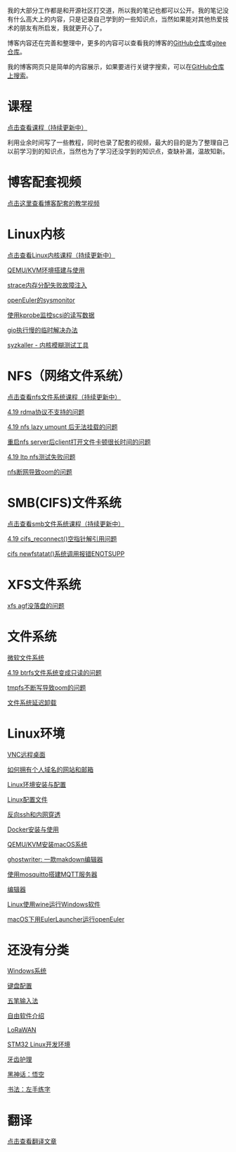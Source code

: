 我的大部分工作都是和开源社区打交道，所以我的笔记也都可以公开。我的笔记没有什么高大上的内容，只是记录自己学到的一些知识点，当然如果能对其他热爱技术的朋友有所启发，我就更开心了。

博客内容还在完善和整理中，更多的内容可以查看我的博客的[GitHub仓库](https://github.com/chenxiaosonggithub/blog)或[gitee仓库](https://gitee.com/chenxiaosonggitee/blog)。

我的博客网页只是简单的内容展示，如果要进行关键字搜索，可以在[GitHub仓库上搜索](https://github.com/search?q=repo%3Achenxiaosonggithub%2Fblog+&type=code)。

# 课程

[点击查看课程（持续更新中）](https://chenxiaosong.com/courses.html)

利用业余时间写了一些教程，同时也录了配套的视频，最大的目的是为了整理自己以前学习到的知识点，当然也为了学习还没学到的知识点，查缺补漏，温故知新。

# 博客配套视频

[点击这里查看博客配套的教学视频](https://chenxiaosong.com/video.html)

# Linux内核

[点击查看Linux内核课程（持续更新中）](https://chenxiaosong.com/courses/kernel/kernel.html)

[QEMU/KVM环境搭建与使用](https://chenxiaosong.com/src/kernel-environment/kernel-qemu-kvm.html)

[strace内存分配失败故障注入](https://chenxiaosong.com/src/strace-fault-inject/strace-fault-inject.html)

[openEuler的sysmonitor](https://chenxiaosong.com/src/kernel/openeuler-sysmonitor.html)

[使用kprobe监控scsi的读写数据](https://chenxiaosong.com/src/kernel/kprobe-scsi-data.html)

[gio执行慢的临时解决办法](https://chenxiaosong.com/src/kernel/gio-to-mount.html)

<!--
不能删除，以下视频里用到:
Linux内核加餐:
003-syzkaller
-->
[syzkaller - 内核模糊测试工具](https://chenxiaosong.com/courses/kernel/kernel-test.html)

# NFS（网络文件系统）

[点击查看nfs文件系统课程（持续更新中）](https://chenxiaosong.com/courses/nfs/nfs.html)

[4.19 rdma协议不支持的问题](https://chenxiaosong.com/src/nfs/4.19-rdma-not-supported.html)

[4.19 nfs lazy umount 后无法挂载的问题](https://chenxiaosong.com/src/nfs/4.19-nfs-mount-hung.html)

[重启nfs server后client打开文件卡顿很长时间的问题](https://chenxiaosong.com/src/nfs/unable-to-initialize-client-recovery-tracking.html)

[4.19 ltp nfs测试失败问题](https://chenxiaosong.com/src/nfs/4.19-ltp-nfs-fail.html)

[nfs断网导致oom的问题](https://chenxiaosong.com/src/nfs/nfs-no-net-oom.html)

# SMB(CIFS)文件系统

[点击查看smb文件系统课程（持续更新中）](https://chenxiaosong.com/courses/smb/smb.html)

[4.19 cifs_reconnect()空指针解引用问题](https://chenxiaosong.com/courses/smb/issues/4.19-null-ptr-deref-in-cifs_reconnect.html)

[cifs newfstatat()系统调用报错ENOTSUPP](https://chenxiaosong.com/courses/smb/issues/cifs-newfstatat-ENOTSUPP.html)

# XFS文件系统

[xfs agf没落盘的问题](https://chenxiaosong.com/src/xfs/xfs-shutdown-fs.html)

<!--
# EXT文件系统
-->

# 文件系统

[微软文件系统](https://chenxiaosong.com/src/filesystem/microsoft-fs.html)

[4.19 btrfs文件系统变成只读的问题](https://chenxiaosong.com/src/btrfs/4.19-btrfs-forced-readonly.html)

[tmpfs不断写导致oom的问题](https://chenxiaosong.com/src/filesystem/tmpfs-oom.html)

[文件系统延迟卸载](https://chenxiaosong.com/src/filesystem/lazy-umount.html)

# Linux环境

<!--
不能删除，以下视频里用到:
006-vnc软件
007-qemu+vnc
-->
[VNC远程桌面](https://chenxiaosong.com/src/userspace-environment/vnc.html)

<!--
不能删除，以下视频里用到:
001-搭建个人主页-局域网
002-搭建个人主页-公网
015-搭建个人主页-github.io
003-个人域名后缀的邮箱
-->
[如何拥有个人域名的网站和邮箱](https://chenxiaosong.com/src/blog-web/blog-web.html)

[Linux环境安装与配置](https://chenxiaosong.com/src/userspace-environment/install-linux.html)

[Linux配置文件](https://chenxiaosong.com/src/linux-config/linux-config.html)

<!--
不能删除，以下视频里用到:
009-反向ssh和内网穿透
-->
[反向ssh和内网穿透](https://chenxiaosong.com/src/ssh-reverse/ssh-reverse.html)

<!--
不能删除，以下视频里用到:
011-docker安装与使用（一）
012-docker安装与使用（二）
013-docker安装与使用（三）
014-docker安装与使用（四）
-->
[Docker安装与使用](https://chenxiaosong.com/src/docker/docker.html)

[QEMU/KVM安装macOS系统](https://chenxiaosong.com/src/macos/qemu-kvm-install-macos.html)

[ghostwriter: 一款makdown编辑器](https://chenxiaosong.com/src/userspace-environment/ghostwriter-makdown.html)

[使用mosquitto搭建MQTT服务器](https://chenxiaosong.com/src/userspace-environment/mosquitto-mqtt.html)

[编辑器](https://chenxiaosong.com/src/editor/editor.html)

<!--
不能删除，以下视频里用到:
005-arm64的Linux通过Wine运行exe
-->
[Linux使用wine运行Windows软件](https://chenxiaosong.com/src/windows/wine.html)

[macOS下用EulerLauncher运行openEuler](https://chenxiaosong.com/src/userspace-environment/eulerlauncher.html)

# 还没有分类

[Windows系统](https://chenxiaosong.com/src/windows/windows.html)

[键盘配置](https://chenxiaosong.com/src/keybord/keybord.html)

<!--
不能删除，以下视频里用到:
008-五笔输入法
-->
[五笔输入法](https://chenxiaosong.com/src/wubi/wubi.html)

[自由软件介绍](https://chenxiaosong.com/src/free-software/free-software.html)

[LoRaWAN](https://chenxiaosong.com/src/lorawan/lorawan.html)

[STM32 Linux开发环境](https://chenxiaosong.com/src/lorawan/stm32-linux.html)

[牙齿护理](https://chenxiaosong.com/src/health/tooth-clean.html)

[黑神话：悟空](https://chenxiaosong.com/src/game/black-myth-wukong.html)

[书法：左手练字](https://gitee.com/chenxiaosonggitee/blog/blob/master/src/gitee-md/书法.md)

# 翻译

[点击查看翻译文章](https://chenxiaosong.com/src/blog-web/translations.html)
